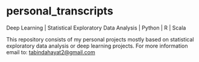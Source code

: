 # personal_transcripts
Deep Learning | Statistical Exploratory Data Analysis | Python | R | Scala

This repository consists of my personal projects mostly based on statistical exploratory data analysis or deep learning projects. 
For more information email to: tabindahayat2@gmail.com 

